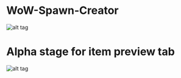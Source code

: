 # WoW-Spawn-Creator

![alt tag](http://image.prntscr.com/image/c9896d1f6c1e42ab9483b05d5be00710.png)

# Alpha stage for item preview tab

![alt tag](http://image.prntscr.com/image/aad15270c4a84ca7b6f9003698406a60.png)
